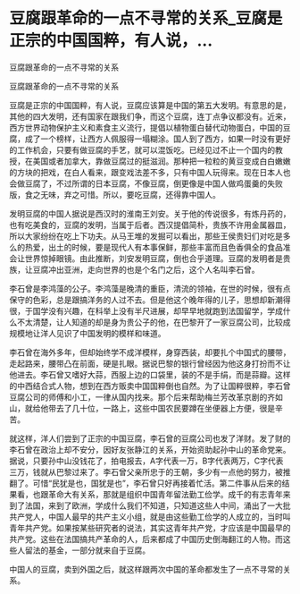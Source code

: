 # 豆腐跟革命的一点不寻常的关系_豆腐是正宗的中国国粹，有人说，...

豆腐跟革命的一点不寻常的关系

豆腐跟革命的一点不寻常的关系

豆腐是正宗的中国国粹，有人说，豆腐应该算是中国的第五大发明。有意思的是，其他的四大发明，还有国家在跟我们争，而这个豆腐，连丁点争议都没有。近来，西方世界动物保护主义和素食主义流行，提倡以植物蛋白替代动物蛋白，中国的豆腐，成了一个榜样，让西方人佩服得一塌糊涂。国人到了西方，如果一时没有更好的工作机会，只要有做豆腐的手艺，就可以混饭吃。已经见过不止一个国内的教授，在美国或者加拿大，靠做豆腐过的挺滋润。那种把一粒粒的黄豆变成白白嫩嫩的方块的把戏，在白人看来，跟变戏法差不多，只有中国人玩得来。现在日本人也会做豆腐了，不过所谓的日本豆腐，不像豆腐，倒更像是中国人做鸡蛋羹的失败版，食之无味，弃之可惜。所以，要吃豆腐，还得靠中国人。

发明豆腐的中国人据说是西汉时的淮南王刘安。关于他的传说很多，有炼丹药的，也有吃美食的，豆腐的发明，当属于后者。西汉提倡简朴，贵族不许用金属器皿，所以大家纷纷在吃上下功夫。从马王堆的发掘可以看出，那些王侯贵妇们对吃是多么的热爱，出土的时候，要是现代人有本事保鲜，那些丰富而且色香俱全的食品准会让世界惊掉眼镜。由此推断，刘安发明豆腐，倒也合乎道理。豆腐的发明者是贵族，让豆腐冲出亚洲，走向世界的也是个名门之后，这个人名叫李石曾。

李石曾是李鸿藻的公子。李鸿藻是晚清的重臣，清流的领袖，在世的时候，很有点保守的色彩，总是跟搞洋务的人过不去。但是他这个晚年得的儿子，思想却新潮得很，于国学没有兴趣，在科举上没有半尺进展，却早早地就跑到法国留学，学成什么不太清楚，让人知道的却是身为贵公子的他，在巴黎开了一家豆腐公司，比较成规模地让洋人见识了中国发明的模样和味道。

李石曾在海外多年，但却始终学不成洋模样，身穿西装，却要扎个中国式的腰带，走起路来，腰带凸在前面，硬是扎眼。据说巴黎的银行曾经因为他这身打扮而不让他进去。李石曾又嗜好大蒜，西服上边的口袋里，装的不是手绢，而是蒜瓣。这样的中西结合式人物，想到在西方贩卖中国国粹倒也自然。为了让国粹很粹，李石曾豆腐公司的师傅和小工，一律从国内找来。那个后来帮助梅兰芳改革京剧的齐如山，就给他带去了几十位，一路上，这些中国农民要蹲在坐便器上方便，很是辛苦。

就这样，洋人们尝到了正宗的中国豆腐，李石曾的豆腐公司也发了洋财。发了财的李石曾在政治上却不安分，因好友张静江的关系，开始资助起孙中山的革命党来。据说，只要孙中山没钱花了，拍电报去，A字代表一万，B字代表两万，C字代表三万，钱就从巴黎过来了。李石曾父亲所忠于的王朝，多少有一点他的努力，被推翻了。可惜“民犹是也，国犹是也”，李石曾只好再接着忙活。第二件事从后来的结果看，也跟革命大有关系，那就是组织中国青年留法勤工俭学。成千的有志青年来到了法国，来到了欧洲，学成什么我们不知道，只知道这些人中间，涌出了一大批共产党人，中国人最早的共产主义小组，就是由这些勤工俭学的人成立的，当时叫青年共产党。如果按某些研究者的说法，其实这青年共产党，才应该是中国最早的共产党。这些在法国搞共产革命的人，后来都成了中国历史倒海翻江的人物。而这些人留法的基金，一部分就来自于豆腐。

中国人的豆腐，卖到外国之后，就这样跟两次中国的革命都发生了一点不寻常的关系。
